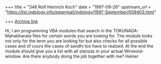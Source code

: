 +++
title = "346 Rolf Heinrich Koch"
date = "1997-09-26"
upstream_url = "https://list.indology.info/pipermail/indology/1997-September/009403.html"

+++
[Archive link](https://list.indology.info/pipermail/indology/1997-September/009403.html)

Hi,
I am programming VBA modules that search in the TOKUNAGA-Mahabharata files for
certain words you are looking for. The module looks not only for the term you
are looking for but also checks for all possible cases and of cours the cases
of sandhi too have to realzed. At the end the module should give you a list
with all stanzas in your actual Winword-window. Are there anybody doing the
job together with me?
Heiner



